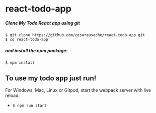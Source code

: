 # react-todo-app

##### Clone My Todo React app using git

```
$ git clone https://github.com/cesareuseche/react-todo-app.git
$ cd react-todo-app
```

##### and install the npm package:
```
$ npm install
```

## To use my todo app just run!

For Windows, Mac, Linux or Gitpod, start the webpack server with live reload:
- `$ npm run start`
